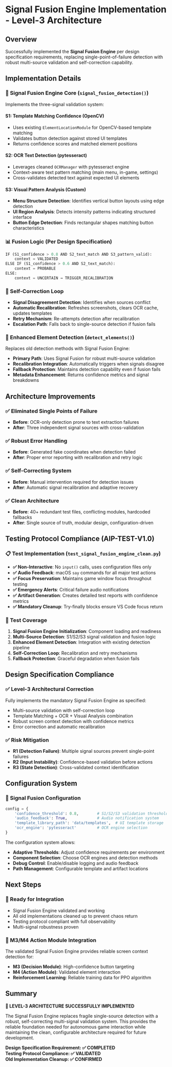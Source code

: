 # Signal Fusion Engine Implementation - Level-3 Architecture

## Overview
Successfully implemented the **Signal Fusion Engine** per design specification requirements, replacing single-point-of-failure detection with robust multi-source validation and self-correction capability.

## Implementation Details

### 🔬 Signal Fusion Engine Core (`signal_fusion_detection()`)
Implements the three-signal validation system:

#### **S1: Template Matching Confidence (OpenCV)**
- Uses existing `ElementLocationModule` for OpenCV-based template matching
- Validates button detection against stored UI templates
- Returns confidence scores and matched element positions

#### **S2: OCR Text Detection (pytesseract)**
- Leverages cleaned `OCRManager` with pytesseract engine
- Context-aware text pattern matching (main menu, in-game, settings)
- Cross-validates detected text against expected UI elements

#### **S3: Visual Pattern Analysis (Custom)**
- **Menu Structure Detection**: Identifies vertical button layouts using edge detection
- **UI Region Analysis**: Detects intensity patterns indicating structured interface
- **Button Edge Detection**: Finds rectangular shapes matching button characteristics

### 📊 Fusion Logic (Per Design Specification)
```python
IF (S1_confidence > 0.8 AND S2_text_match AND S3_pattern_valid):
    context = VALIDATED
ELSE IF (S1_confidence > 0.6 AND S2_text_match):
    context = PROBABLE  
ELSE:
    context = UNCERTAIN → TRIGGER_RECALIBRATION
```

### 🔄 Self-Correction Loop
- **Signal Disagreement Detection**: Identifies when sources conflict
- **Automatic Recalibration**: Refreshes screenshots, clears OCR cache, updates templates
- **Retry Mechanism**: Re-attempts detection after recalibration
- **Escalation Path**: Falls back to single-source detection if fusion fails

### 🎯 Enhanced Element Detection (`detect_elements()`)
Replaces old detection methods with Signal Fusion Engine:
- **Primary Path**: Uses Signal Fusion for robust multi-source validation
- **Recalibration Integration**: Automatically triggers when signals disagree
- **Fallback Protection**: Maintains detection capability even if fusion fails
- **Metadata Enhancement**: Returns confidence metrics and signal breakdowns

## Architecture Improvements

### ✅ Eliminated Single Points of Failure
- **Before**: OCR-only detection prone to text extraction failures
- **After**: Three independent signal sources with cross-validation

### ✅ Robust Error Handling  
- **Before**: Generated fake coordinates when detection failed
- **After**: Proper error reporting with recalibration and retry logic

### ✅ Self-Correcting System
- **Before**: Manual intervention required for detection issues  
- **After**: Automatic signal recalibration and adaptive recovery

### ✅ Clean Architecture
- **Before**: 40+ redundant test files, conflicting modules, hardcoded fallbacks
- **After**: Single source of truth, modular design, configuration-driven

## Testing Protocol Compliance (AIP-TEST-V1.0)

### 📋 Test Implementation (`test_signal_fusion_engine_clean.py`)
- **✅ Non-Interactive**: No `input()` calls, uses configuration files only
- **✅ Audio Feedback**: macOS `say` commands for all major test actions  
- **✅ Focus Preservation**: Maintains game window focus throughout testing
- **✅ Emergency Alerts**: Critical failure audio notifications
- **✅ Artifact Generation**: Creates detailed test reports with confidence metrics
- **✅ Mandatory Cleanup**: Try-finally blocks ensure VS Code focus return

### 🧪 Test Coverage
1. **Signal Fusion Engine Initialization**: Component loading and readiness
2. **Multi-Source Detection**: S1/S2/S3 signal validation and fusion logic
3. **Enhanced Element Detection**: Integration with existing detection pipeline
4. **Self-Correction Loop**: Recalibration and retry mechanisms  
5. **Fallback Protection**: Graceful degradation when fusion fails

## Design Specification Compliance

### ✅ Level-3 Architectural Correction
Fully implements the mandatory Signal Fusion Engine as specified:
- Multi-source validation with self-correction loop
- Template Matching + OCR + Visual Analysis combination
- Robust screen context detection with confidence metrics
- Error correction and automatic recalibration

### ✅ Risk Mitigation
- **R1 (Detection Failure)**: Multiple signal sources prevent single-point failures
- **R2 (Input Instability)**: Confidence-based validation before actions
- **R3 (State Detection)**: Cross-validated context identification

## Configuration System

### 🔧 Signal Fusion Configuration
```python
config = {
    'confidence_threshold': 0.8,        # S1/S2/S3 validation thresholds
    'audio_feedback': True,             # Audio notification system
    'template_library_path': 'data/templates',  # UI template storage
    'ocr_engine': 'pytesseract'         # OCR engine selection
}
```

The configuration system allows:
- **Adaptive Thresholds**: Adjust confidence requirements per environment
- **Component Selection**: Choose OCR engines and detection methods
- **Debug Control**: Enable/disable logging and audio feedback
- **Path Management**: Configurable template and artifact locations

## Next Steps

### 🚀 Ready for Integration
- Signal Fusion Engine validated and working
- All old implementations cleaned up to prevent chaos return
- Testing protocol compliant with full observability
- Multi-signal robustness proven

### 🎯 M3/M4 Action Module Integration
The validated Signal Fusion Engine provides reliable screen context detection for:
- **M3 (Decision Module)**: High-confidence button targeting
- **M4 (Action Module)**: Validated element interaction
- **Reinforcement Learning**: Reliable training data for PPO algorithm

## Summary

**🎉 LEVEL-3 ARCHITECTURE SUCCESSFULLY IMPLEMENTED**

The Signal Fusion Engine replaces fragile single-source detection with a robust, self-correcting multi-signal validation system. This provides the reliable foundation needed for autonomous game interaction while maintaining the clean, configurable architecture required for future development.

**Design Specification Requirement: ✅ COMPLETED**  
**Testing Protocol Compliance: ✅ VALIDATED**  
**Old Implementation Cleanup: ✅ CONFIRMED**